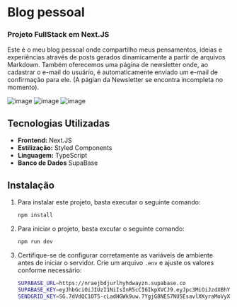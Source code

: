 # Blog pessoal 
### Projeto FullStack em Next.JS
Este é o meu blog pessoal onde compartilho meus pensamentos, ideias e experiências através de posts gerados dinamicamente a partir de arquivos Markdown. Também oferecemos uma página de newsletter onde, ao cadastrar o e-mail do usuário, é automaticamente enviado um e-mail de confirmação para ele. (A págian da Newsletter se encontra incompleta no momento).

![image](https://github.com/ThiagoMoura963/nextjs-fullstack/assets/76569184/7b61a554-c304-4e89-aef4-66d62be8188f)
![image](https://github.com/ThiagoMoura963/nextjs-fullstack/assets/76569184/7319bb1f-1ced-4a6f-b48b-83698f02f894)
![image](https://github.com/ThiagoMoura963/nextjs-fullstack/assets/76569184/16fcaa84-7d4e-4c6e-8733-c6441b461df6)

## Tecnologias Utilizadas

- **Frontend:** Next.JS
- **Estilização:** Styled Components
- **Linguagem:** TypeScript
- **Banco de Dados** SupaBase

## Instalação

1. Para instalar este projeto, basta executar o seguinte comando:

    ```bash
    npm install
    ```

2. Para iniciar o projeto, basta excutar o seguinte comando:

    ```bash
    npm run dev
    ```
3. Certifique-se de configurar corretamente as variáveis de ambiente antes de iniciar o servidor. Crie um arquivo `.env` e ajuste os valores conforme necessário:
    ```bash
    SUPABASE_URL=https://nraejbdjurlhyhdwayzn.supabase.co
    SUPABASE_KEY=eyJhbGciOiJIUzI1NiIsInR5cCI6IkpXVCJ9.eyJpc3MiOiJzdXBhYmFzZSIsInJlZiI6Im5yYWVqYmRqdXJsaHloZHdheXpuIiwicm9sZSI6InNlcnZpY2Vfcm9sZSIsImlhdCI6MTcwNTQ0OTYxMSwiZXhwIjoyMDIxMDI1NjExfQ.MWnyZo_nR6Wv5kgR4GNOdEfj1eSfb41rvItj5t-8em4
    SENDGRID_KEY=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
    ```

